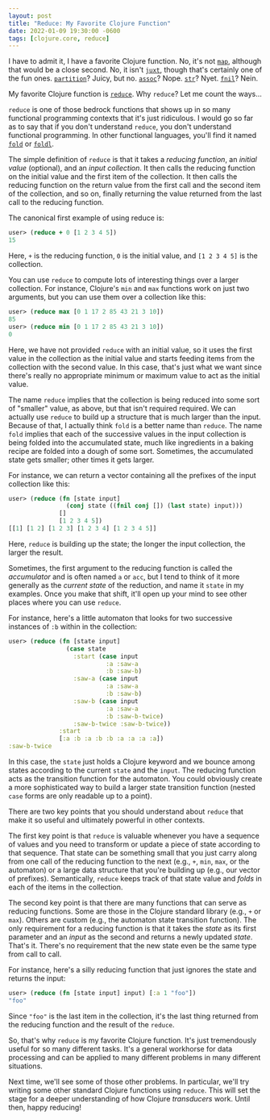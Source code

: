 ```yaml
---
layout: post
title: "Reduce: My Favorite Clojure Function"
date: 2022-01-09 19:30:00 -0600
tags: [clojure.core, reduce]
---
```

I have to admit it, I have a favorite Clojure function. No, it's not
[`map`](https://clojuredocs.org/clojure.core/map), although that would
be a close second. No, it isn't
[`juxt`](https://clojuredocs.org/clojure.core/juxt), though that's
certainly one of the fun
ones. [`partition`](https://clojuredocs.org/clojure.core/partition)?
Juicy, but no. [`assoc`](https://clojuredocs.org/clojure.core/assoc)?
Nope. [`str`](https://clojuredocs.org/clojure.core/str)?
Nyet. [`fnil`](https://clojuredocs.org/clojure.core/fnil)? Nein.

My favorite Clojure function is
[`reduce`](https://clojuredocs.org/clojure.core/reduce). Why `reduce`?
Let me count the ways...

`reduce` is one of those bedrock functions that shows up in so many
functional programming contexts that it's just ridiculous. I would go
so far as to say that if you don't understand `reduce`, you don't
understand functional programming. In other functional languages,
you'll find it named
[`fold`](https://fsharp.github.io/fsharp-core-docs/reference/fsharp-collections-listmodule.html#fold)
or [`foldl`](https://wiki.haskell.org/Fold).

The simple definition of `reduce` is that it takes a _reducing
function_, an _initial value_ (optional), and an _input collection_. It
then calls the reducing function on the initial value and the first
item of the collection. It then calls the reducing function on the
return value from the first call and the second item of the
collection, and so on, finally returning the value returned from the
last call to the reducing function.

The canonical first example of using reduce is:
```clojure
user> (reduce + 0 [1 2 3 4 5])
15
```

Here, `+` is the reducing function, `0` is the initial value, and `[1
2 3 4 5]` is the collection.

You can use `reduce` to compute lots of interesting things over a
larger collection. For instance, Clojure's `min` and `max` functions
work on just two arguments, but you can use them over a collection
like this:
```clojure
user> (reduce max [0 1 17 2 85 43 21 3 10])
85
user> (reduce min [0 1 17 2 85 43 21 3 10])
0
```

Here, we have not provided `reduce` with an initial value, so it uses
the first value in the collection as the initial value and starts
feeding items from the collection with the second value. In this case,
that's just what we want since there's really no appropriate minimum
or maximum value to act as the initial value.

The name `reduce` implies that the collection is being reduced into
some sort of "smaller" value, as above, but that isn't required
required. We can actually use `reduce` to build up a structure that is
much larger than the input. Because of that, I actually think `fold`
is a better name than `reduce`. The name `fold` implies that each of
the successive values in the input collection is being folded into the
accumulated state, much like ingredients in a baking recipe are folded
into a dough of some sort. Sometimes, the accumulated state gets
smaller; other times it gets larger.

For instance, we can return a vector containing all the prefixes of
the input collection like this:

```clojure
user> (reduce (fn [state input]
                (conj state ((fnil conj []) (last state) input)))
              []
              [1 2 3 4 5])
[[1] [1 2] [1 2 3] [1 2 3 4] [1 2 3 4 5]]
```

Here, `reduce` is building up the state; the longer the input
collection, the larger the result.

Sometimes, the first argument to the reducing function is called the
_accumulator_ and is often named `a` or `acc`, but I tend to think of
it more generally as the _current state_ of the reduction, and name
it `state` in my examples. Once you make that shift, it'll open up
your mind to see other places where you can use `reduce`.

For instance, here's a little automaton that looks for two successive
instances of `:b` within in the collection:

```clojure
user> (reduce (fn [state input]
                (case state
                  :start (case input
                           :a :saw-a
                           :b :saw-b)
                  :saw-a (case input
                           :a :saw-a
                           :b :saw-b)
                  :saw-b (case input
                           :a :saw-a
                           :b :saw-b-twice)
                  :saw-b-twice :saw-b-twice))
              :start
              [:a :b :a :b :b :a :a :a :a])
:saw-b-twice
```

In this case, the `state` just holds a Clojure keyword and we bounce
among states according to the current `state` and the `input`. The
reducing function acts as the transition function for the
automaton. You could obviously create a more sophisticated way to
build a larger state transition function (nested `case` forms are only
readable up to a point).

There are two key points that you should understand about `reduce`
that make it so useful and ultimately powerful in other contexts.

The first key point is that `reduce` is valuable whenever you have a
sequence of values and you need to transform or update a piece of
state according to that sequence. That state can be something small
that you just carry along from one call of the reducing function to
the next (e.g., `+`, `min`, `max`, or the automaton) or a large data
structure that you're building up (e.g., our vector of
prefixes). Semantically, `reduce` keeps track of that state value and
_folds_ in each of the items in the collection.

The second key point is that there are many functions that can serve
as reducing functions. Some are those in the Clojure standard library
(e.g., `+` or `max`). Others are custom (e.g., the automaton state
transition function). The only requirement for a reducing function is
that it takes the _state_ as its first parameter and an _input_ as the
second and returns a newly updated _state_. That's it. There's no
requirement that the new state even be the same type from call to
call.

For instance, here's a silly reducing function that just ignores the
state and returns the input:
```clojure
user> (reduce (fn [state input] input) [:a 1 "foo"])
"foo"
```

Since `"foo"` is the last item in the collection, it's the last thing
returned from the reducing function and the result of the `reduce`.

So, that's why `reduce` is my favorite Clojure function. It's just
tremendously useful for so many different tasks. It's a general
workhorse for data processing and can be applied to many different
problems in many different situations.

Next time, we'll see some of those other problems. In particular,
we'll try writing some other standard Clojure functions using
`reduce`. This will set the stage for a deeper understanding of how
Clojure _transducers_ work. Until then, happy reducing!

